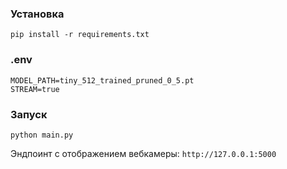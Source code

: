 
### Установка
```shell
pip install -r requirements.txt
```

### .env
```puml
MODEL_PATH=tiny_512_trained_pruned_0_5.pt
STREAM=true
```


### Запуск
```shell
python main.py
```
Эндпоинт с отображением вебкамеры: `http://127.0.0.1:5000`
